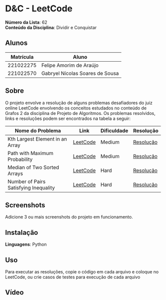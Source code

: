 # D&C - LeetCode

**Número da Lista**: 62<br>
**Conteúdo da Disciplina**: Dividir e Conquistar<br>

## Alunos
| Matrícula | Aluno |
| -- | -- |
| 221022275  |  Felipe Amorim de Araújo |
| 221022570  |  Gabryel Nícolas Soares de Sousa |

## Sobre 
O projeto envolve a resolução de alguns problemas desafiadores do juiz online LeetCode envolvendo os conceitos estudados no conteúdo de Grafos 2 da disciplina de Projeto de Algoritmos. Os problemas resolvidos, links e resoluções podem ser encontrados na tabela a seguir:

| Nome do Problema | Link | Dificuldade | Resolução |
| -- | -- | -- | -- |
| Kth Largest Element in an Array | [LeetCode](https://leetcode.com/problems/kth-largest-element-in-an-array) | Medium | [Resolução](KesimoMaior.py) |
| Path with Maximum Probability | [LeetCode](https://leetcode.com/problems/path-with-maximum-probability/) | Medium | [Resolução]() |
| Median of Two Sorted Arrays | [LeetCode](https://leetcode.com/problems/median-of-two-sorted-arrays/) | Hard | [Resolução](medianaArraysOrdenados.py) |
| Number of Pairs Satisfying Inequality | [LeetCode](https://leetcode.com/problems/number-of-pairs-satisfying-inequality/description/) | Hard | [Resolução](2426_number_of_pairs_satisfying_inequality/Solution.py) |

## Screenshots
Adicione 3 ou mais screenshots do projeto em funcionamento.

## Instalação 
**Linguagens**: Python<br>

## Uso 
Para executar as resoluções, copie o código em cada arquivo e coloque no LeetCode, ou crie casos de testes para execução de cada arquivo

## Vídeo

<!-- link do video -->




